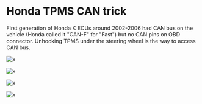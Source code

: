 # Honda TPMS CAN trick

First generation of Honda K ECUs around 2002-2006 had CAN bus on the vehicle (Honda called it "CAN-F" for "Fast") but no CAN pins on OBD connector. Unhooking TPMS under the steering wheel is the way to access CAN bus.

![x](OEM-Docs/Honda/2006-civic-tmps.png)

![x](OEM-Docs/Honda/2006-civic-tmps-pinout.png)

![x](OEM-Docs/Honda/2006-civic-tmps-plug.png)

![x](OEM-Docs/Honda/2007_acura_TSX_buses.png)
